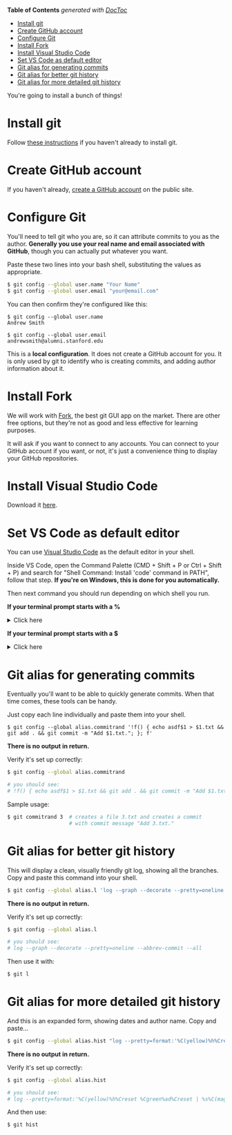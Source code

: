 <!-- START doctoc generated TOC please keep comment here to allow auto update -->
<!-- DON'T EDIT THIS SECTION, INSTEAD RE-RUN doctoc TO UPDATE -->
**Table of Contents**  *generated with [DocToc](https://github.com/thlorenz/doctoc)*

- [Install git](#install-git)
- [Create GitHub account](#create-github-account)
- [Configure Git](#configure-git)
- [Install Fork](#install-fork)
- [Install Visual Studio Code](#install-visual-studio-code)
- [Set VS Code as default editor](#set-vs-code-as-default-editor)
- [Git alias for generating commits](#git-alias-for-generating-commits)
- [Git alias for better git history](#git-alias-for-better-git-history)
- [Git alias for more detailed git history](#git-alias-for-more-detailed-git-history)

<!-- END doctoc generated TOC please keep comment here to allow auto update -->

You're going to install a bunch of things!

# Install git

Follow [these instructions](./installGit.md) if you haven't already to install git.

# Create GitHub account

If you haven't already, [create a GitHub account](http://github.com/) on the public site.

# Configure Git

You'll need to tell git who you are, so it can attribute commits to you as the author. **Generally you use your real name and email associated with GitHub**, though you can actually put whatever you want.

Paste these two lines into your bash shell, substituting the values as appropriate.

```bash
$ git config --global user.name "Your Name"
$ git config --global user.email "your@email.com"
```

You can then confirm they're configured like this:

```
$ git config --global user.name
Andrew Smith

$ git config --global user.email
andrewsmith@alumni.stanford.edu
```

This is a **local configuration**. It does not create a GitHub account for you. It is only used by git to identify who is creating commits, and adding author information about it.

# Install Fork

We will work with [Fork](https://git-fork.com/), the best git GUI app on the market. There are other free options, but they're not as good and less effective for learning purposes.

It will ask if you want to connect to any accounts. You can connect to your GitHub account if you want, or not, it's just a convenience thing to display your GitHub repositories.

# Install Visual Studio Code

Download it [here](https://code.visualstudio.com/).

# Set VS Code as default editor

You can use [Visual Studio Code](https://code.visualstudio.com/) as the default editor in your shell.

Inside VS Code, open the Command Palette (CMD + Shift + P or Ctrl + Shift + P) and search for "Shell Command: Install 'code' command in PATH", follow that step. **If you're on Windows, this is done for you automatically.**

Then next command you should run depending on which shell you run.

**If your terminal prompt starts with a %**

<details><summary>Click here</summary>

> It might look something [like this](https://i.stack.imgur.com/bUR9P.png).
>
> Run this command in your shell:
>
> ```bash
> % echo 'export EDITOR="code -w"' >> ~/.zshrc
> ```
>
> Then open a NEW shell and check that it's been set correctly:
>
> ```bash
> % echo $EDITOR
> 
> should print out: code -w
> ```
</details>

**If your terminal prompt starts with a $**

<details><summary>Click here</summary>

> It might look something [like this](https://miro.medium.com/max/1960/0*jdx5-Ww6NH3ozn0Z.png).
>
> Run this command in your shell:
>
> ```bash
> echo 'export EDITOR="code -w"' >> ~/.bash_profile
> ```
>
> Then open a NEW shell and check that it's been set correctly:
>
> ```bash
> $ echo $EDITOR
> 
> should print out: code -w
> ```
</details>

# Git alias for generating commits

Eventually you'll want to be able to quickly generate commits. When that time comes, these tools can be handy.

Just copy each line individually and paste them into your shell.

```
$ git config --global alias.commitrand '!f() { echo asdf$1 > $1.txt && git add . && git commit -m "Add $1.txt."; }; f'
```

**There is no output in return.**

Verify it's set up correctly:

```bash
$ git config --global alias.commitrand

# you should see:
# !f() { echo asdf$1 > $1.txt && git add . && git commit -m "Add $1.txt."; }; f
```

Sample usage:

```bash
$ git commitrand 3  # creates a file 3.txt and creates a commit
                    # with commit message "Add 3.txt."
```

# Git alias for better git history

This will display a clean, visually friendly git log, showing all the branches. Copy and paste this command into your shell.

```bash
$ git config --global alias.l 'log --graph --decorate --pretty=oneline --abbrev-commit --all'
```

**There is no output in return.**

Verify it's set up correctly:

```bash
$ git config --global alias.l

# you should see:
# log --graph --decorate --pretty=oneline --abbrev-commit --all
```

Then use it with:

```bash
$ git l
```

# Git alias for more detailed git history

And this is an expanded form, showing dates and author name. Copy and paste...

```bash
$ git config --global alias.hist "log --pretty=format:'%C(yellow)%h%Creset %Cgreen%ad%Creset | %s%C(magenta)%d%Creset [%Cblue%an%Creset]' --graph --date=short --decorate"
```

**There is no output in return.**

Verify it's set up correctly:

```bash
$ git config --global alias.hist

# you should see:
# log --pretty=format:'%C(yellow)%h%Creset %Cgreen%ad%Creset | %s%C(magenta)%d%Creset [%Cblue%an%Creset]' --graph --date=short --decorate
```

And then use:

```bash
$ git hist
```
